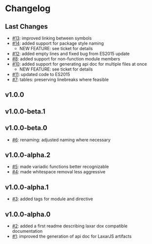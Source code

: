 # Changelog

## Last Changes

- [#13](https://github.com/LaxarJS/laxar-dox/issues/13): improved linking between symbols
- [#14](https://github.com/LaxarJS/laxar-dox/issues/14): added support for package style naming
    + NEW FEATURE: see ticket for details
- [#12](https://github.com/LaxarJS/laxar-dox/issues/12): added empty lines and fixed bug from ES2015 update
- [#8](https://github.com/LaxarJS/laxar-dox/issues/8): added support for non-function module members
- [#10](https://github.com/LaxarJS/laxar-dox/issues/10): added support for generating api doc for multiple files at once
    + NEW FEATURE: see ticket for details
- [#11](https://github.com/LaxarJS/laxar-dox/issues/11): updated code to ES2015
- [#7](https://github.com/LaxarJS/laxar-dox/issues/7): tables: preserving linebreaks where feasible


## v1.0.0
## v1.0.0-beta.1
## v1.0.0-beta.0

- [#6](https://github.com/LaxarJS/laxar-dox/issues/6): renaming: adjusted naming where necessary


## v1.0.0-alpha.2

- [#5](https://github.com/LaxarJS/laxar-dox/issues/5): made variadic functions better recognizable
- [#4](https://github.com/LaxarJS/laxar-dox/issues/4): made whitespace removal less aggressive


## v1.0.0-alpha.1

- [#3](https://github.com/LaxarJS/laxar-dox/issues/3): added tags for module and directive


## v1.0.0-alpha.0

- [#2](https://github.com/LaxarJS/laxar-dox/issues/2): added a first readme describing laxar dox compatible documentation
- [#1](https://github.com/LaxarJS/laxar-dox/issues/1): improved the generation of api doc for LaxarJS artifacts
